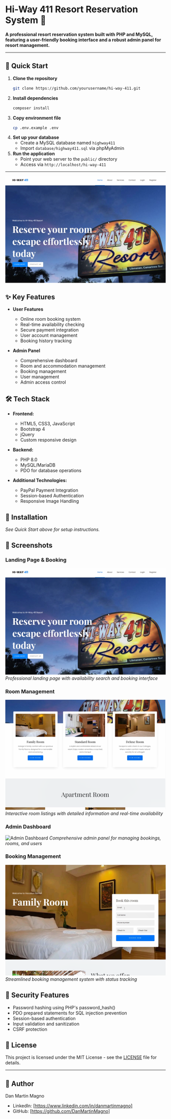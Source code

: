 # Hi-Way 411 Resort Reservation System 🏨

**A professional resort reservation system built with PHP and MySQL, featuring a user-friendly booking interface and a robust admin panel for resort management.**

---

## 🚀 Quick Start

1. **Clone the repository**
   ```bash
   git clone https://github.com/yourusername/hi-way-411.git
   ```
2. **Install dependencies**
   ```bash
   composer install
   ```
3. **Copy environment file**
   ```bash
   cp .env.example .env
   ```
4. **Set up your database**
   - Create a MySQL database named `highway411`
   - Import `database/highway411.sql` via phpMyAdmin
5. **Run the application**
   - Point your web server to the `public/` directory
   - Access via `http://localhost/hi-way-411`

---

![Hi-Way 411 Resort](docs/screenshots/landing-page.png)

## ✨ Key Features

- **User Features**

  - Online room booking system
  - Real-time availability checking
  - Secure payment integration
  - User account management
  - Booking history tracking

- **Admin Panel**
  - Comprehensive dashboard
  - Room and accommodation management
  - Booking management
  - User management
  - Admin access control

## 🛠️ Tech Stack

- **Frontend:**

  - HTML5, CSS3, JavaScript
  - Bootstrap 4
  - jQuery
  - Custom responsive design

- **Backend:**

  - PHP 8.0
  - MySQL/MariaDB
  - PDO for database operations

- **Additional Technologies:**
  - PayPal Payment Integration
  - Session-based Authentication
  - Responsive Image Handling

## 🚀 Installation

_See Quick Start above for setup instructions._

## 📸 Screenshots

### Landing Page & Booking

![Landing Page](docs/screenshots/landing-page.png)
_Professional landing page with availability search and booking interface_

### Room Management

![Room Listings](docs/screenshots/room-listings.png)
_Interactive room listings with detailed information and real-time availability_

### Admin Dashboard

![Admin Dashboard](docs/screenshots/sevices-dashboard.png)
_Comprehensive admin panel for managing bookings, rooms, and users_

### Booking Management

![Booking System](docs/screenshots/booking-system.png)
_Streamlined booking management system with status tracking_

## 🔐 Security Features

- Password hashing using PHP's password_hash()
- PDO prepared statements for SQL injection prevention
- Session-based authentication
- Input validation and sanitization
- CSRF protection

## 📄 License

This project is licensed under the MIT License - see the [LICENSE](LICENSE) file for details.

---

## 👤 Author

Dan Martin Magno

- LinkedIn: [https://www.linkedin.com/in/danmartinmagno]
- GitHub: [https://github.com/DanMartinMagno]
